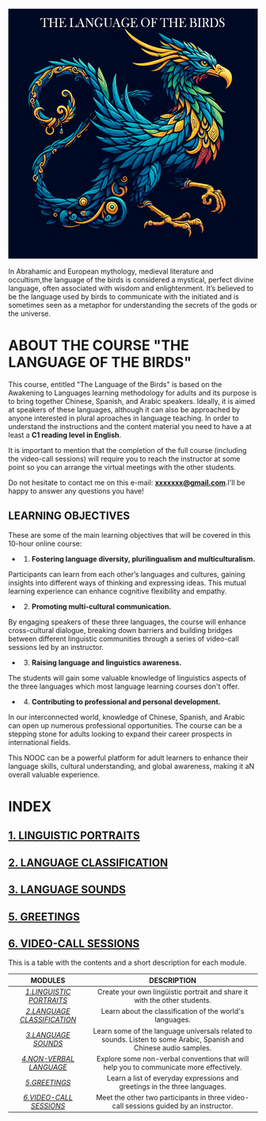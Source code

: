 
![pajaro](/images/bird_portada.png)

In Abrahamic and European mythology, medieval literature and occultism,the language of the birds is considered a mystical, perfect divine language, often associated with wisdom and enlightenment. It’s believed to be the language used by birds to communicate with the initiated and is sometimes seen as a metaphor for understanding the secrets of the gods or the universe.

# ABOUT THE COURSE "THE LANGUAGE OF THE BIRDS"

This course, entitled "The Language of the Birds" is based on the Awakening to Languages learning methodology for adults and its purpose is to bring together Chinese, Spanish, and Arabic speakers. Ideally, it is aimed at speakers of these languages, although it can also be approached by anyone interested in plural aproaches in language teaching. In order to understand the instructions and the content material you need to have a at least a **C1 reading level in English**. 

It is important to mention that the completion of the full course (including the video-call sessions) will require you to reach the instructor at some point so you can arrange the virtual meetings with the other students.

Do not hesitate to contact me on this e-mail: **xxxxxxx@gmail.com**.I'll be happy to answer any questions you have!

## LEARNING OBJECTIVES

These are some of the main learning objectives that will be covered in this 10-hour online course:

- 1. **Fostering language diversity, plurilingualism and multiculturalism.**

Participants can learn from each other’s languages and cultures, gaining insights into different ways of thinking and expressing ideas. This mutual learning experience can enhance cognitive flexibility and empathy.

- 2. **Promoting multi-cultural communication.**

By engaging speakers of these three languages, the course will enhance cross-cultural dialogue, breaking down barriers and building bridges between different linguistic communities through a series of video-call sessions led by an instructor. 

- 3. **Raising language and linguistics awareness.**

The students will gain some valuable knowledge of linguistics aspects of the three languages which most language learning courses don't offer. 

- 4. **Contributing to professional and personal development.**

 In our interconnected world, knowledge of Chinese, Spanish, and Arabic can open up numerous professional opportunities. The course can be a stepping stone for adults looking to expand their career prospects in international fields.

This NOOC can be a powerful platform for adult learners to enhance their language skills, cultural understanding, and global awareness, making it aN overall valuable experience.

# INDEX

## [1. LINGUISTIC PORTRAITS](/01-M.%20LINGUISTIC%20PROFILES/)
## [2. LANGUAGE CLASSIFICATION](/02-M.%20LANGUAGE%20CLASSIFICATIONS/)
## [3. LANGUAGE SOUNDS](/03-M.%20SOUNDS/)
## [5. GREETINGS](/05-M.%20%20GREETINGS/)
## [6. VIDEO-CALL SESSIONS](/06-M.%20VIDEO-CALL%20SESSIONS/)

 This is a table with the contents and a short description for each module. 

| **MODULES**                          | **DESCRIPTION** |
|:------------------------------------:|:---------------:|
| *[1.LINGUISTIC PORTRAITS](/01-M.%20LINGUISTIC%20PROFILES/)*      | Create your own lingüistic portrait and share it with the other students.      |
| *[2.LANGUAGE CLASSIFICATION](/02-M.%20LANGUAGE%20CLASSIFICATIONS/)*  | Learn about the classification of the world's languages. 
| *[3.LANGUAGE SOUNDS](/03-M.%20SOUNDS/)*      | Learn some of the language universals related to sounds. Listen to some Arabic, Spanish and Chinese audio samples.      |
| *[4.NON-VERBAL LANGUAGE](/04-M.%20NON-VERBAL%20LANGUAGE/)*      |Explore some non-verbal conventions that will help you to communicate more effectively.        |
| *[5.GREETINGS](/05-M.%20%20GREETINGS/)*      | Learn a list of everyday expressions and greetings in the three languages.      |
| *[6.VIDEO-CALL SESSIONS](/06-M.%20VIDEO-CALL%20SESSIONS/)*      | Meet the other two participants in three video-call sessions guided by an instructor.       |



 
